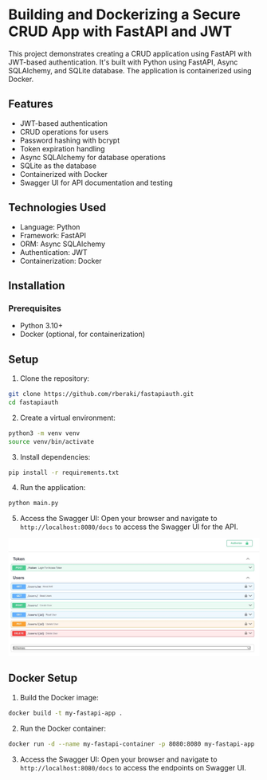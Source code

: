 # Building and Dockerizing a Secure CRUD App with FastAPI and JWT

This project demonstrates creating a CRUD application using FastAPI with JWT-based authentication. It's built with Python using FastAPI, Async SQLAlchemy, and SQLite database. The application is containerized using Docker.

## Features
- JWT-based authentication
- CRUD operations for users
- Password hashing with bcrypt
- Token expiration handling
- Async SQLAlchemy for database operations
- SQLite as the database
- Containerized with Docker
- Swagger UI for API documentation and testing

## Technologies Used
- Language: Python
- Framework: FastAPI
- ORM: Async SQLAlchemy
- Authentication: JWT
- Containerization: Docker

## Installation
### Prerequisites
- Python 3.10+
- Docker (optional, for containerization)

## Setup
1. Clone the repository:
```bash
git clone https://github.com/rberaki/fastapiauth.git
cd fastapiauth
```
2. Create a virtual environment:
```bash
python3 -m venv venv
source venv/bin/activate
```
3. Install dependencies:
```bash
pip install -r requirements.txt
```
4. Run the application:
```bash
python main.py
```
5. Access the Swagger UI: 
Open your browser and navigate to `http://localhost:8080/docs` to access the Swagger UI for the API.

![Swagger UI](endpoints.JPG)

## Docker Setup
1. Build the Docker image:
```bash
docker build -t my-fastapi-app .
```
2. Run the Docker container:
```bash
docker run -d --name my-fastapi-container -p 8080:8080 my-fastapi-app
```
3. Access the Swagger UI:
Open your browser and navigate to `http://localhost:8080/docs` to access the endpoints on Swagger UI.
